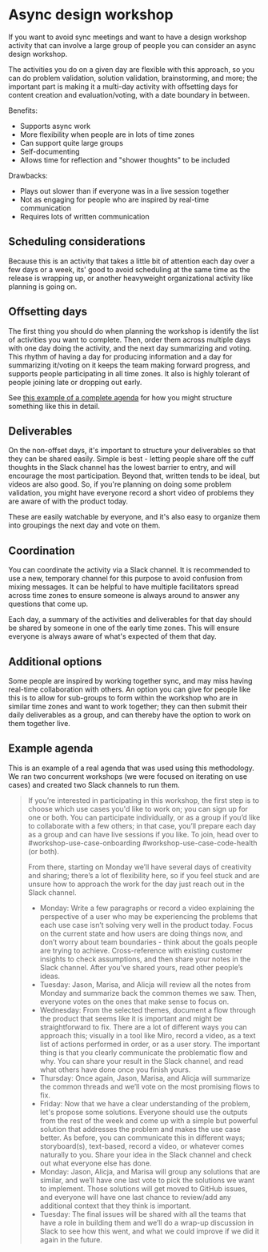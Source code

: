 # Async design workshop

If you want to avoid sync meetings and want to have a design workshop activity that can involve a large group of people you can consider an async design workshop.

The activities you do on a given day are flexible with this approach, so you can do problem validation, solution validation, brainstorming, and more; the important part is making it a multi-day activity with offsetting days for content creation and evaluation/voting, with a date boundary in between.

Benefits:

- Supports async work
- More flexibility when people are in lots of time zones
- Can support quite large groups
- Self-documenting
- Allows time for reflection and "shower thoughts" to be included

Drawbacks:

- Plays out slower than if everyone was in a live session together
- Not as engaging for people who are inspired by real-time communication
- Requires lots of written communication

## Scheduling considerations

Because this is an activity that takes a little bit of attention each day over a few days or a week, its' good to avoid scheduling at the same time as the release is wrapping up, or another heavyweight organizational activity like planning is going on.

## Offsetting days

The first thing you should do when planning the workshop is identify the list of activities you want to complete. Then, order them across multiple days with one day doing the activity, and the next day summarizing and voting. This rhythm of having a day for producing information and a day for summarizing it/voting on it keeps the team making forward progress, and supports people participating in all time zones. It also is highly tolerant of people joining late or dropping out early.

See [this example of a complete agenda](#example-agenda) for how you might structure something like this in detail.

## Deliverables

On the non-offset days, it's important to structure your deliverables so that they can be shared easily. Simple is best - letting people share off the cuff thoughts in the Slack channel has the lowest barrier to entry, and will encourage the most participation. Beyond that, written tends to be ideal, but videos are also good. So, if you're planning on doing some problem validation, you might have everyone record a short video of problems they are aware of with the product today.

These are easily watchable by everyone, and it's also easy to organize them into groupings the next day and vote on them.

## Coordination

You can coordinate the activity via a Slack channel. It is recommended to use a new, temporary channel for this purpose to avoid confusion from mixing messages. It can be helpful to have multiple facilitators spread across time zones to ensure someone is always around to answer any questions that come up.

Each day, a summary of the activities and deliverables for that day should be shared by someone in one of the early time zones. This will ensure everyone is always aware of what's expected of them that day.

## Additional options

Some people are inspired by working together sync, and may miss having real-time collaboration with others. An option you can give for people like this is to allow for sub-groups to form within the workshop who are in similar time zones and want to work together; they can then submit their daily deliverables as a group, and can thereby have the option to work on them together live.

## Example agenda

This is an example of a real agenda that was used using this methodology. We ran two concurrent workshops (we were focused on iterating on use cases) and created two Slack channels to run them.

> If you’re interested in participating in this workshop, the first step is to choose which use cases you'd like to work on; you can sign up for one or both. You can participate individually, or as a group if you’d like to collaborate with a few others; in that case, you’ll prepare each day as a group and can have live sessions if you like. To join, head over to #workshop-use-case-onboarding #workshop-use-case-code-health (or both).
>
> From there, starting on Monday we’ll have several days of creativity and sharing; there’s a lot of flexibility here, so if you feel stuck and are unsure how to approach the work for the day just reach out in the Slack channel.
>
> - Monday: Write a few paragraphs or record a video explaining the perspective of a user who may be experiencing the problems that each use case isn’t solving very well in the product today. Focus on the current state and how users are doing things now, and don’t worry about team boundaries - think about the goals people are trying to achieve. Cross-reference with existing customer insights to check assumptions, and then share your notes in the Slack channel. After you’ve shared yours, read other people’s ideas.
> - Tuesday: Jason, Marisa, and Alicja will review all the notes from Monday and summarize back the common themes we saw. Then, everyone votes on the ones that make sense to focus on.
> - Wednesday: From the selected themes, document a flow through the product that seems like it is important and might be straightforward to fix. There are a lot of different ways you can approach this; visually in a tool like Miro, record a video, as a text list of actions performed in order, or as a user story. The important thing is that you clearly communicate the problematic flow and why. You can share your result in the Slack channel, and read what others have done once you finish yours.
> - Thursday: Once again, Jason, Marisa, and Alicja will summarize the common threads and we’ll vote on the most promising flows to fix.
> - Friday: Now that we have a clear understanding of the problem, let's propose some solutions. Everyone should use the outputs from the rest of the week and come up with a simple but powerful solution that addresses the problem and makes the use case better. As before, you can communicate this in different ways; storyboard(s), text-based, record a video, or whatever comes naturally to you. Share your idea in the Slack channel and check out what everyone else has done.
> - Monday: Jason, Alicja, and Marisa will group any solutions that are similar, and we’ll have one last vote to pick the solutions we want to implement. Those solutions will get moved to GitHub issues, and everyone will have one last chance to review/add any additional context that they think is important.
> - Tuesday: The final issues will be shared with all the teams that have a role in building them and we’ll do a wrap-up discussion in Slack to see how this went, and what we could improve if we did it again in the future.
